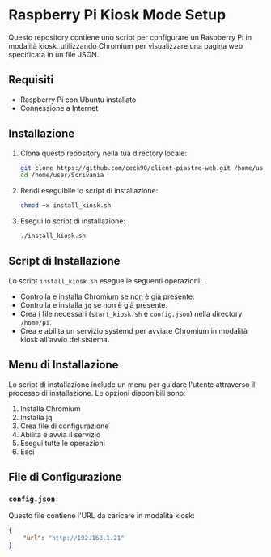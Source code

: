 # Raspberry Pi Kiosk Mode Setup

Questo repository contiene uno script per configurare un Raspberry Pi in modalità kiosk, utilizzando Chromium per visualizzare una pagina web specificata in un file JSON.

## Requisiti

- Raspberry Pi con Ubuntu installato
- Connessione a Internet

## Installazione

1. Clona questo repository nella tua directory locale:

    ```sh
    git clone https://github.com/ceck90/client-piastre-web.git /home/user/Scrivania
    cd /home/user/Scrivania
    ```

2. Rendi eseguibile lo script di installazione:

    ```sh
    chmod +x install_kiosk.sh
    ```

3. Esegui lo script di installazione:

    ```sh
    ./install_kiosk.sh
    ```

## Script di Installazione

Lo script `install_kiosk.sh` esegue le seguenti operazioni:

- Controlla e installa Chromium se non è già presente.
- Controlla e installa `jq` se non è già presente.
- Crea i file necessari (`start_kiosk.sh` e `config.json`) nella directory `/home/pi`.
- Crea e abilita un servizio systemd per avviare Chromium in modalità kiosk all'avvio del sistema.

## Menu di Installazione

Lo script di installazione include un menu per guidare l'utente attraverso il processo di installazione. Le opzioni disponibili sono:

1. Installa Chromium
2. Installa jq
3. Crea file di configurazione
4. Abilita e avvia il servizio
5. Esegui tutte le operazioni
6. Esci

## File di Configurazione

### `config.json`

Questo file contiene l'URL da caricare in modalità kiosk:

```json
{
    "url": "http://192.168.1.21"
}
